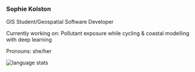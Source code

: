 ### Sophie Kolston
GIS Student/Geospatial Software Developer

Currently working on: Pollutant exposure while cycling & coastal modelling with deep learning

Pronouns: she/her

![language stats](https://github-readme-stats.vercel.app/api/top-langs/?username=yozpoz64&hide=html&layout=compact&count_private=true)
